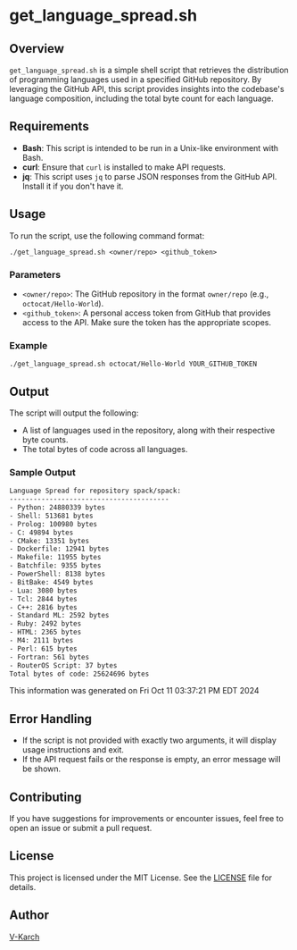 # get_language_spread.sh

## Overview

`get_language_spread.sh` is a simple shell script that retrieves the distribution of programming languages used in a specified GitHub repository. By leveraging the GitHub API, this script provides insights into the codebase's language composition, including the total byte count for each language.

## Requirements

- **Bash**: This script is intended to be run in a Unix-like environment with Bash.
- **curl**: Ensure that `curl` is installed to make API requests.
- **jq**: This script uses `jq` to parse JSON responses from the GitHub API. Install it if you don't have it.

## Usage

To run the script, use the following command format:

`./get_language_spread.sh <owner/repo> <github_token>`

### Parameters

- `<owner/repo>`: The GitHub repository in the format `owner/repo` (e.g., `octocat/Hello-World`).
- `<github_token>`: A personal access token from GitHub that provides access to the API. Make sure the token has the appropriate scopes.

### Example

`./get_language_spread.sh octocat/Hello-World YOUR_GITHUB_TOKEN`

## Output

The script will output the following:

- A list of languages used in the repository, along with their respective byte counts.
- The total bytes of code across all languages.

### Sample Output
```bash
Language Spread for repository spack/spack:
----------------------------------------
- Python: 24880339 bytes
- Shell: 513681 bytes
- Prolog: 100980 bytes
- C: 49894 bytes
- CMake: 13351 bytes
- Dockerfile: 12941 bytes
- Makefile: 11955 bytes
- Batchfile: 9355 bytes
- PowerShell: 8138 bytes
- BitBake: 4549 bytes
- Lua: 3080 bytes
- Tcl: 2844 bytes
- C++: 2816 bytes
- Standard ML: 2592 bytes
- Ruby: 2492 bytes
- HTML: 2365 bytes
- M4: 2111 bytes
- Perl: 615 bytes
- Fortran: 561 bytes
- RouterOS Script: 37 bytes
Total bytes of code: 25624696 bytes
```
This information was generated on Fri Oct 11 03:37:21 PM EDT 2024

## Error Handling

- If the script is not provided with exactly two arguments, it will display usage instructions and exit.
- If the API request fails or the response is empty, an error message will be shown.

## Contributing

If you have suggestions for improvements or encounter issues, feel free to open an issue or submit a pull request.

## License

This project is licensed under the MIT License. See the [LICENSE](LICENSE) file for details.

## Author

[V-Karch](https://github.com/V-Karch)  
